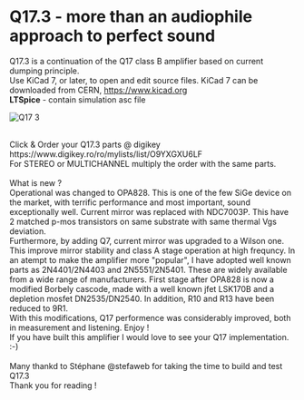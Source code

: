 # Q17.3 - more than an audiophile approach to perfect sound


Q17.3 is a continuation of the Q17 class B amplifier based on current dumping principle.<br>
Use KiCad 7, or later, to open and edit source files.  KiCad 7 can be downloaded from CERN, https://www.kicad.org<br>
<b>LTSpice</b> - contain simulation asc file<br>


![Q17 3](https://github.com/tiberiuvicol/Q17.3/assets/22703498/020fdd07-6deb-47a3-b3fa-ea2f73685c5b)


<br>
Click & Order your Q17.3 parts @ digikey https://www.digikey.ro/ro/mylists/list/O9YXGXU6LF <br>
For STEREO or MULTICHANNEL multiply the order with the same parts. <br>
<br>
What is new ? <br>
Operational was changed to OPA828. This is one of the few SiGe device on the market, with terrific performance and most important, sound exceptionally well.
Current mirror was replaced with NDC7003P. This have 2 matched p-mos transistors on same substrate with same thermal Vgs deviation.<br>
Furthermore, by adding Q7, current mirror was upgraded to a Wilson one. This improve mirror stability and class A stage operation at high frequncy.
In an atempt to make the amplifier more "popular", I have adopted well known parts as 2N4401/2N4403 and 2N5551/2N5401. These are widely available from a wide range of manufacturers.
First stage after OPA828 is now a modified Borbely cascode, made with a well known jfet LSK170B and a depletion mosfet DN2535/DN2540. 
In addition, R10 and R13 have been reduced to 9R1.<br>
With this modifications, Q17 performence was considerably improved, both in measurement and listening.
Enjoy !

<br>
If you have built this amplifier I would love to see your Q17 implementation. :-) <br>
<br>
Many thankd to Stéphane @stefaweb for taking the time to build and test Q17.3 <br>
Thank you for reading ! <br>
